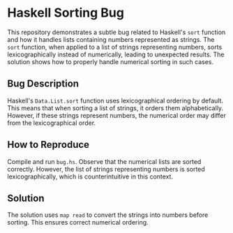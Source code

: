 # Haskell Sorting Bug
This repository demonstrates a subtle bug related to Haskell's `sort` function and how it handles lists containing numbers represented as strings.  The `sort` function, when applied to a list of strings representing numbers, sorts lexicographically instead of numerically, leading to unexpected results.  The solution shows how to properly handle numerical sorting in such cases.

## Bug Description
Haskell's `Data.List.sort` function uses lexicographical ordering by default. This means that when sorting a list of strings, it orders them alphabetically.  However, if these strings represent numbers, the numerical order may differ from the lexicographical order.

## How to Reproduce
Compile and run `bug.hs`.  Observe that the numerical lists are sorted correctly.  However, the list of strings representing numbers is sorted lexicographically, which is counterintuitive in this context.

## Solution
The solution uses `map read` to convert the strings into numbers before sorting.  This ensures correct numerical ordering.
